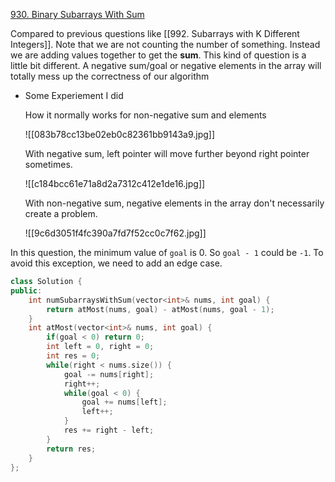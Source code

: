 [930. Binary Subarrays With Sum](https://leetcode.com/problems/binary-subarrays-with-sum/)

Compared to previous questions like [[992. Subarrays with K Different Integers]]. Note that we are not counting the number of something. Instead we are adding values together to get the **sum**. This kind of question is a little bit different. A negative sum/goal or negative elements in the array will totally mess up the correctness of our algorithm

-  Some Experiement I did
	
	How it normally works for non-negative sum and elements
	
	![[083b78cc13be02eb0c82361bb9143a9.jpg]]
	
	With negative sum, left pointer will move further beyond right pointer sometimes.
	
	![[c184bcc61e71a8d2a7312c412e1de16.jpg]]
	
	With non-negative sum, negative elements in the array don't necessarily create a problem. 
	
	![[9c6d3051f4fc390a7fd7f52cc0c7f62.jpg]]



In this question, the minimum value of `goal` is 0. So `goal - 1` could be `-1`. To avoid this exception, we need to add an edge case. 

```cpp
class Solution {
public:
    int numSubarraysWithSum(vector<int>& nums, int goal) {
        return atMost(nums, goal) - atMost(nums, goal - 1);
    }
    int atMost(vector<int>& nums, int goal) {
        if(goal < 0) return 0;
        int left = 0, right = 0;
        int res = 0;
        while(right < nums.size()) {
            goal -= nums[right];
            right++;
            while(goal < 0) {
                goal += nums[left];
                left++;
            }
            res += right - left;
        }
        return res;
    }
};
```